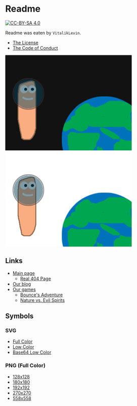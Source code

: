 # Readme

[![CC-BY-SA 4.0](https://img.shields.io/badge/License-CC%20BY--SA%204.0-darklight.svg)](https://creativecommons.org/licenses/by-sa/4.0/)

Readme was eaten by `VitalikLevin`.

- [The License](/LICENSE.txt)
- [The Code of Conduct](/CODE_OF_CONDUCT.md)

![Worm in Space](files/images/spaceworm.png#gh-light-mode-only)
![Worm in Real Space](files/images/spaceworm-dark.png#gh-dark-mode-only)

## Links
- [Main page](https://vitaliklevin.github.io/)
  - [Real 404 Page](https://vitaliklevin.github.io/404.html)
- [Our blog](https://vitaliklevin.github.io/blog/)
- [Our games](https://vitaliklevin.github.io/games)
  - [Bounce's Adventure](https://vitaliklevin.github.io/games/bsa/)
  - [Nature vs. Evil Spirits](https://vitaliklevin.github.io/games/nves/)

## Symbols

### SVG
- [Full Color](https://vitaliklevin.github.io/files/icons/favicon.svg)
- [Low Color](https://vitaliklevin.github.io/files/icons/lowcolor.svg)
- [Base64 Low Color](data:image/svg+xml;base64,PHN2ZyB2ZXJzaW9uPSIxLjEiIHZpZXdCb3g9IjAgMCAyNTYgMjU2IiB4bWxucz0iaHR0cDovL3d3dy53My5vcmcvMjAwMC9zdmciPg0KPHJlY3Qgd2lkdGg9IjIyNCIgaGVpZ2h0PSIxMjgiIHg9IjE2IiB5PSI4MCIvPg0KPHJlY3Qgd2lkdGg9IjgwIiBoZWlnaHQ9IjMyIiB4PSIzMiIgeT0iNDgiLz4NCjwvc3ZnPg==)

### PNG (Full Color)
- [128x128](https://vitaliklevin.github.io/files/icons/tiles/small.png)
- [180x180](https://vitaliklevin.github.io/files/icons/favicon180.png)
- [192x192](https://vitaliklevin.github.io/files/icons/favicon192.png)
- [270x270](https://vitaliklevin.github.io/files/icons/tiles/medium.png)
- [558x558](https://vitaliklevin.github.io/files/icons/tiles/large.png)
